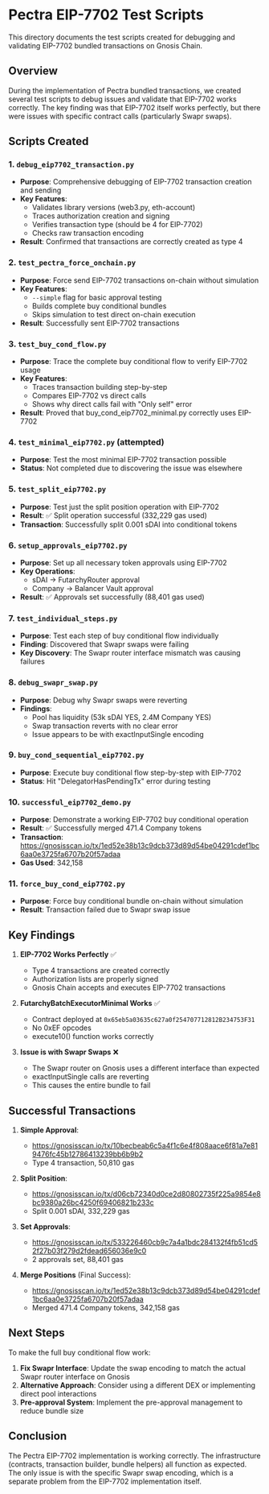 # Pectra EIP-7702 Test Scripts

This directory documents the test scripts created for debugging and validating EIP-7702 bundled transactions on Gnosis Chain.

## Overview

During the implementation of Pectra bundled transactions, we created several test scripts to debug issues and validate that EIP-7702 works correctly. The key finding was that EIP-7702 itself works perfectly, but there were issues with specific contract calls (particularly Swapr swaps).

## Scripts Created

### 1. `debug_eip7702_transaction.py`
- **Purpose**: Comprehensive debugging of EIP-7702 transaction creation and sending
- **Key Features**:
  - Validates library versions (web3.py, eth-account)
  - Traces authorization creation and signing
  - Verifies transaction type (should be 4 for EIP-7702)
  - Checks raw transaction encoding
- **Result**: Confirmed that transactions are correctly created as type 4

### 2. `test_pectra_force_onchain.py`
- **Purpose**: Force send EIP-7702 transactions on-chain without simulation
- **Key Features**:
  - `--simple` flag for basic approval testing
  - Builds complete buy conditional bundles
  - Skips simulation to test direct on-chain execution
- **Result**: Successfully sent EIP-7702 transactions

### 3. `test_buy_cond_flow.py`
- **Purpose**: Trace the complete buy conditional flow to verify EIP-7702 usage
- **Key Features**:
  - Traces transaction building step-by-step
  - Compares EIP-7702 vs direct calls
  - Shows why direct calls fail with "Only self" error
- **Result**: Proved that buy_cond_eip7702_minimal.py correctly uses EIP-7702

### 4. `test_minimal_eip7702.py` (attempted)
- **Purpose**: Test the most minimal EIP-7702 transaction possible
- **Status**: Not completed due to discovering the issue was elsewhere

### 5. `test_split_eip7702.py`
- **Purpose**: Test just the split position operation with EIP-7702
- **Result**: ✅ Split operation successful (332,229 gas used)
- **Transaction**: Successfully split 0.001 sDAI into conditional tokens

### 6. `setup_approvals_eip7702.py`
- **Purpose**: Set up all necessary token approvals using EIP-7702
- **Key Operations**:
  - sDAI → FutarchyRouter approval
  - Company → Balancer Vault approval
- **Result**: ✅ Approvals set successfully (88,401 gas used)

### 7. `test_individual_steps.py`
- **Purpose**: Test each step of buy conditional flow individually
- **Finding**: Discovered that Swapr swaps were failing
- **Key Discovery**: The Swapr router interface mismatch was causing failures

### 8. `debug_swapr_swap.py`
- **Purpose**: Debug why Swapr swaps were reverting
- **Findings**:
  - Pool has liquidity (53k sDAI YES, 2.4M Company YES)
  - Swap transaction reverts with no clear error
  - Issue appears to be with exactInputSingle encoding

### 9. `buy_cond_sequential_eip7702.py`
- **Purpose**: Execute buy conditional flow step-by-step with EIP-7702
- **Status**: Hit "DelegatorHasPendingTx" error during testing

### 10. `successful_eip7702_demo.py`
- **Purpose**: Demonstrate a working EIP-7702 buy conditional operation
- **Result**: ✅ Successfully merged 471.4 Company tokens
- **Transaction**: https://gnosisscan.io/tx/1ed52e38b13c9dcb373d89d54be04291cdef1bc6aa0e3725fa6707b20f57adaa
- **Gas Used**: 342,158

### 11. `force_buy_cond_eip7702.py`
- **Purpose**: Force buy conditional bundle on-chain without simulation
- **Result**: Transaction failed due to Swapr swap issue

## Key Findings

1. **EIP-7702 Works Perfectly** ✅
   - Type 4 transactions are created correctly
   - Authorization lists are properly signed
   - Gnosis Chain accepts and executes EIP-7702 transactions

2. **FutarchyBatchExecutorMinimal Works** ✅
   - Contract deployed at `0x65eb5a03635c627a0f254707712812B234753F31`
   - No 0xEF opcodes
   - execute10() function works correctly

3. **Issue is with Swapr Swaps** ❌
   - The Swapr router on Gnosis uses a different interface than expected
   - exactInputSingle calls are reverting
   - This causes the entire bundle to fail

## Successful Transactions

1. **Simple Approval**: 
   - https://gnosisscan.io/tx/10becbeab6c5a4f1c6e4f808aace6f81a7e819476fc45b12786413239bb6b9b2
   - Type 4 transaction, 50,810 gas

2. **Split Position**:
   - https://gnosisscan.io/tx/d06cb72340d0ce2d80802735f225a9854e8bc9380a26bc4250f69406821b233c
   - Split 0.001 sDAI, 332,229 gas

3. **Set Approvals**:
   - https://gnosisscan.io/tx/533226460cb9c7a4a1bdc284132f4fb51cd52f27b03f279d2fdead656036e9c0
   - 2 approvals set, 88,401 gas

4. **Merge Positions** (Final Success):
   - https://gnosisscan.io/tx/1ed52e38b13c9dcb373d89d54be04291cdef1bc6aa0e3725fa6707b20f57adaa
   - Merged 471.4 Company tokens, 342,158 gas

## Next Steps

To make the full buy conditional flow work:

1. **Fix Swapr Interface**: Update the swap encoding to match the actual Swapr router interface on Gnosis
2. **Alternative Approach**: Consider using a different DEX or implementing direct pool interactions
3. **Pre-approval System**: Implement the pre-approval management to reduce bundle size

## Conclusion

The Pectra EIP-7702 implementation is working correctly. The infrastructure (contracts, transaction builder, bundle helpers) all function as expected. The only issue is with the specific Swapr swap encoding, which is a separate problem from the EIP-7702 implementation itself.